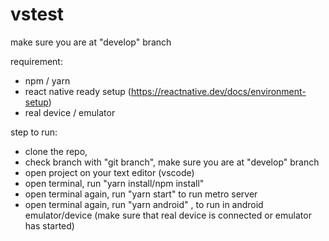 # vstest

make sure you are at "develop" branch

requirement:
- npm / yarn
- react native ready setup (https://reactnative.dev/docs/environment-setup)
- real device / emulator

step to run:
- clone the repo, 
- check branch with "git branch", make sure you are at "develop" branch
- open project on your text editor (vscode)
- open terminal, run "yarn install/npm install"
- open terminal again, run "yarn start" to run metro server
- open terminal again, run "yarn android" , to run in android emulator/device (make sure that real device is connected or emulator has started)
